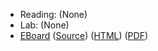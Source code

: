 * Reading: (None)
* Lab: (None)
* [EBoard](../eboards/23.md) 
  ([Source](../eboards/23.md))
  ([HTML](../eboards/23.html))
  ([PDF](../eboards/23.pdf))
